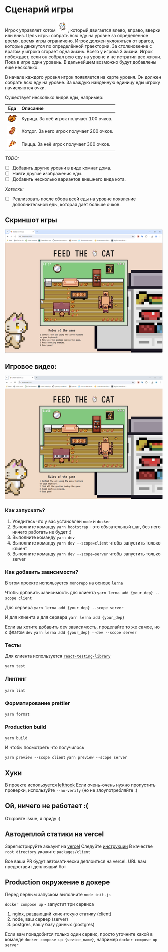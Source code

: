 # Сценарий игры <!-- omit in toc -->

Игрок управляет котом ![Кот](scenario/cat.png), который двигается влево, вправо, вверхи или вниз.
Цель игры: собрать всю еду на уровне за определённое время, время игры ограничено. Игрок должен уклоняться от врагов, которые движутся по определённой траектории. За столкновение с врагом у игрока сгорает одна жизнь. Всего у игрока 3 жизни. Игрок побеждает, если он собрал всю еду на уровне и не истратил все жизни.
Пока в игре один уровень. В дальнейшем возможно будут добавлены ещё несколько.

В начале каждого уровня игрок появляется на карте уровня. Он должен собрать всю еду на уровне. За каждую найденную единицу еды игроку начисляются очки.

Существует несколько видов еды, например:

|               Еда               | Описание                                  |
|:-------------------------------:|:------------------------------------------|
| ![Курица](scenario/chicken.png) | Курица. За неё игрок получает 100 очков.  |
| ![Хотдог](scenario/hotdog.png)  | Хотдог. За него игрок получает 200 очков. |
|  ![Пицца](scenario/pizza.png)   | Пицца. За неё игрок получает 300 очков.   |

_TODO:_

- [ ] Добавить другие уровни в виде комнат дома.
- [ ] Найти другие изображения еды.
- [ ] Добавить несколько вариантов внешнего вида кота.

_Хотелки:_

- [ ] Реализовать после сбора всей еды на уровне появление дополнительной еды, которая даёт больше очков.

## Скриншот игры
![Скриншот](docs/game_screenshot.png)

## Игровое видео:
![Видео](docs/game_video.gif)

### Как запускать?

1. Убедитесь что у вас установлен `node` и `docker`
2. Выполните команду `yarn bootstrap` - это обязательный шаг, без него ничего работать не будет :)
3. Выполните команду `yarn dev`
3. Выполните команду `yarn dev --scope=client` чтобы запустить только клиент
4. Выполните команду `yarn dev --scope=server` чтобы запустить только server


### Как добавить зависимости?
В этом проекте используется `monorepo` на основе [`lerna`](https://github.com/lerna/lerna)

Чтобы добавить зависимость для клиента 
```yarn lerna add {your_dep} --scope client```

Для сервера
```yarn lerna add {your_dep} --scope server```

И для клиента и для сервера
```yarn lerna add {your_dep}```


Если вы хотите добавить dev зависимость, проделайте то же самое, но с флагом `dev`
```yarn lerna add {your_dep} --dev --scope server```


### Тесты

Для клиента используется [`react-testing-library`](https://testing-library.com/docs/react-testing-library/intro/)

```yarn test```

### Линтинг

```yarn lint```

### Форматирование prettier

```yarn format```

### Production build

```yarn build```

И чтобы посмотреть что получилось


`yarn preview --scope client`
`yarn preview --scope server`

## Хуки
В проекте используется [lefthook](https://github.com/evilmartians/lefthook)
Если очень-очень нужно пропустить проверки, используйте `--no-verify` (но не злоупотребляйте :)

## Ой, ничего не работает :(

Откройте issue, я приду :)

## Автодеплой статики на vercel
Зарегистрируйте аккаунт на [vercel](https://vercel.com/)
Следуйте [инструкции](https://vitejs.dev/guide/static-deploy.html#vercel-for-git)
В качестве `root directory` укажите `packages/client`

Все ваши PR будут автоматически деплоиться на vercel. URL вам предоставит деплоящий бот

## Production окружение в докере
Перед первым запуском выполните `node init.js`


`docker compose up` - запустит три сервиса
1. nginx, раздающий клиентскую статику (client)
2. node, ваш сервер (server)
3. postgres, вашу базу данных (postgres)

Если вам понадобится только один сервис, просто уточните какой в команде
`docker compose up {sevice_name}`, например `docker compose up server`
